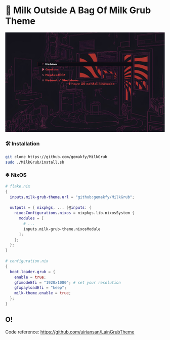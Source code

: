 # 🥛 Milk Outside A Bag Of Milk Grub Theme

![screenshot](/screenshot.png)

### 🛠️ Installation

```bash
git clone https://github.com/gemakfy/MilkGrub
sudo ./MilkGrub/install.sh
```

### ❄ NixOS
```nix
# flake.nix
{
  inputs.milk-grub-theme.url = "github:gemakfy/MilkGrub";

  outputs = { nixpkgs, ... }@inputs: {
    nixosConfigurations.nixos = nixpkgs.lib.nixosSystem {
      modules = [
        # ...
        inputs.milk-grub-theme.nixosModule
      ];
    };
  };
}

# configuration.nix
{
  boot.loader.grub = {
    enable = true;
    gfxmodeEfi = "1920x1080"; # set your resolution
    gfxpayloadEfi = "keep";
    milk-theme.enable = true;
  };
}
```

## O!
Code reference: https://github.com/uiriansan/LainGrubTheme
